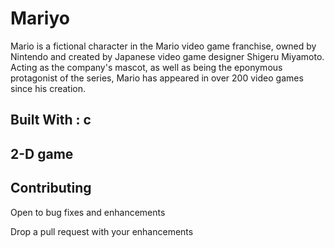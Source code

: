 # Mariyo
Mario is a fictional character in the Mario video game franchise, owned by Nintendo and created by Japanese video game designer Shigeru Miyamoto. 
Acting as the company's mascot, as well as being the eponymous protagonist of the series, Mario has appeared in over 200 video games since his creation.


## Built With : c

## 2-D game

## Contributing
Open to bug fixes and enhancements

Drop a pull request with your enhancements




